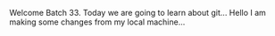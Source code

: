 Welcome Batch 33.
Today we are going to learn about git...
Hello I am making some changes from my local machine...
